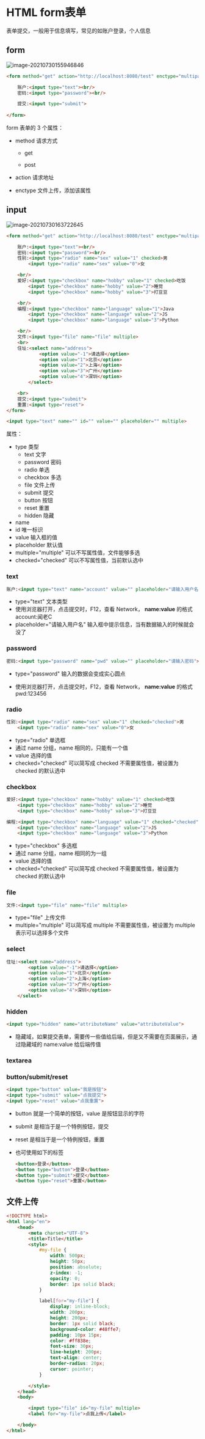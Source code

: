 # HTML form表单

表单提交，一般用于信息填写，常见的如账户登录，个人信息

## form

![image-20210730155946846](http://xyb.wyxjava.com/image-20210730155946846.png)

```html
<form method="get" action="http://localhost:8080/test" enctype="multipart/form-data">

    账户:<input type="text"><br/>
    密码:<input type="password"><br/>

    提交:<input type="submit">
    
</form>
```

form 表单的 3 个属性：

- method 请求方式

    - get

    - post

- action 请求地址
- enctype 文件上传，添加该属性



## input

![image-20210730163722645](http://xyb.wyxjava.com/image-20210730163722645.png)

```html
<form method="get" action="http://localhost:8080/test" enctype="multipart/form-data">

    账户:<input type="text"><br/>
    密码:<input type="password"><br/>
    性别:<input type="radio" name="sex" value="1" checked>男
        <input type="radio" name="sex" value="0">女

    <br/>
    爱好:<input type="checkbox" name="hobby" value="1" checked>吃饭
        <input type="checkbox" name="hobby" value="2">睡觉
        <input type="checkbox" name="hobby" value="3">打豆豆

    <br/>
    编程:<input type="checkbox" name="language" value="1">Java
        <input type="checkbox" name="language" value="2">JS
        <input type="checkbox" name="language" value="3">Python

    <br/>
    文件:<input type="file" name="file" multiple>
    <br>
    住址:<select name="address">
            <option value="-1">请选择</option>
            <option value="1">北京</option>
            <option value="2">上海</option>
            <option value="3">广州</option>
            <option value="4">深圳</option>
        </select>

    <br>
    提交:<input type="submit">
    重置:<input type="reset">
</form>
```



```html
<input type="text" name="" id="" value="" placeholder="" multiple>
```

属性：

- type 类型
    - text 			文字
    - password  密码
    - radio          单选
    - checkbox  多选
    - file             文件上传
    - submit      提交
    - button      按钮
    - reset         重置
    - hidden     隐藏
- name  
- id    唯一标识
- value  输入框的值
- placeholder  默认值
- multiple="multiple"  可以不写属性值，文件能够多选
- checked="checked"  可以不写属性值，当前默认选中



### text

```html
账户:<input type="text" name="account" value="" placeholder="请输入用户名">
```

- type="text" 文本类型
- 使用浏览器打开，点击提交时，F12，查看 Network， **name:value** 的格式   account:闻老C
- placeholder="请输入用户名"  输入框中提示信息，当有数据输入的时候就会没了



### password

```html
密码:<input type="password" name="pwd" value="" placeholder="请输入密码">
```

- type="password"  输入的数据会变成实心圆点

- 使用浏览器打开，点击提交时，F12，查看 Network， **name:value** 的格式    pwd:123456

    

### radio

```html
性别:<input type="radio" name="sex" value="1" checked="checked">男
    <input type="radio" name="sex" value="0">女
```

- type="radio" 单选框
- 通过 name 分组，name 相同的，只能有一个值
- value 选择的值
- checked="checked"  可以简写成  checked 不需要属性值，被设置为 checked 的默认选中



### checkbox

```html
爱好:<input type="checkbox" name="hobby" value="1" checked>吃饭
    <input type="checkbox" name="hobby" value="2">睡觉
    <input type="checkbox" name="hobby" value="3">打豆豆

编程:<input type="checkbox" name="language" value="1" checked="checked">Java
    <input type="checkbox" name="language" value="2">JS
    <input type="checkbox" name="language" value="3">Python
```

- type="checkbox" 多选框
- 通过 name 分组，name 相同的为一组
- value 选择的值
- checked="checked"  可以简写成  checked 不需要属性值，被设置为 checked 的默认选中



### file

```html
文件:<input type="file" name="file" multiple>
```

- type="file" 上传文件
- multiple="multiple" 可以简写成 multiple 不需要属性值，被设置为 multiple 表示可以选择多个文件



### select

```html
住址:<select name="address">
        <option value="-1">请选择</option>
        <option value="1">北京</option>
        <option value="2">上海</option>
        <option value="3">广州</option>
        <option value="4">深圳</option>
    </select>
```



### hidden

```html
<input type="hidden" name="attributeName" value="attributeValue">
```

- 隐藏域，如果提交表单，需要传一些值给后端，但是又不需要在页面展示，通过隐藏域的 name:value 给后端传值



### textarea





### button/submit/reset

```html
<input type="button" value="我是按钮">
<input type="submit" value="点我提交">
<input type="reset" value="点我重置">
```

- button 就是一个简单的按钮，value 是按钮显示的字符

- submit 是相当于是一个特例按钮，提交

- reset 是相当于是一个特例按钮，重置

- 也可使用如下的标签

	```html
	<button>登录</button>
	<button type="button">登录</button>
	<button type="submit">提交</button>
	<button type="reset">重置</button>
	```

	



## 文件上传

```html
<!DOCTYPE html>
<html lang="en">
    <head>
        <meta charset="UTF-8">
        <title>Title</title>
        <style>
            #my-file {
                width: 500px;
                height: 50px;
                position: absolute;
                z-index: -1;
                opacity: 0;
                border: 1px solid black;
            }

            label[for="my-file"] {
                display: inline-block;
                width: 200px;
                height: 200px;
                border: 1px solid black;
                background-color: #48ffe7;
                padding: 10px 15px;
                color: #ff838e;
                font-size: 30px;
                line-height: 200px;
                text-align: center;
                border-radius: 20px;
                cursor: pointer;
            }

        </style>
    </head>
    <body>

        <input type="file" id="my-file" multiple>
        <label for="my-file">点我上传</label>

    </body>
</html>
```



































